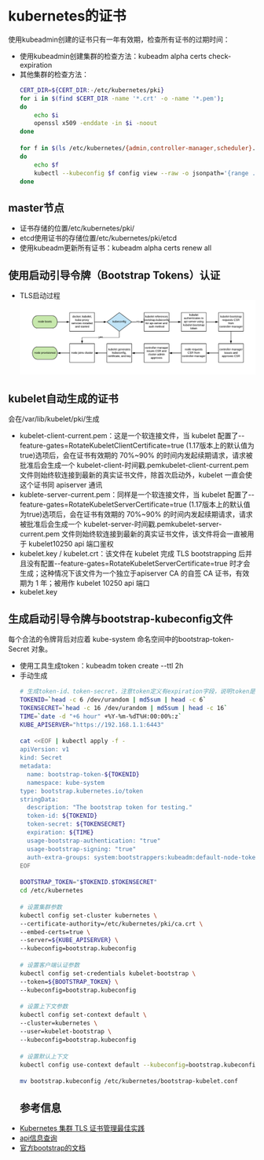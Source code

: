 # kubernetes的证书
使用kubeadmin创建的证书只有一年有效期，检查所有证书的过期时间： 
* 使用kubeadmin创建集群的检查方法：kubeadm alpha certs check-expiration
* 其他集群的检查方法：
  ```bash
  CERT_DIR=${CERT_DIR:-/etc/kubernetes/pki}
  for i in $(find $CERT_DIR -name '*.crt' -o -name '*.pem');
  do
      echo $i
      openssl x509 -enddate -in $i -noout
  done

  for f in $(ls /etc/kubernetes/{admin,controller-manager,scheduler}.conf);
  do
      echo $f
      kubectl --kubeconfig $f config view --raw -o jsonpath='{range .users[*]}{.user.client-certificate-data}{end}' | base64 -d | openssl x509 -enddate -noout
  done
  ```
## master节点
* 证书存储的位置/etc/kubernetes/pki/
* etcd使用证书的存储位置/etc/kubernetes/pki/etcd
* 使用kubeadm更新所有证书：kubeadm alpha certs renew all

## 使用启动引导令牌（Bootstrap Tokens）认证
* TLS启动过程
  ![](img/bootstrap-process.png)
## kubelet自动生成的证书
会在/var/lib/kubelet/pki/生成
  * kubelet-client-current.pem：这是一个软连接文件，当 kubelet 配置了--feature-gates=RotateKubeletClientCertificate=true (1.17版本上的默认值为true)选项后，会在证书有效期的 70%~90% 的时间内发起续期请求，请求被批准后会生成一个 kubelet-client-时间戳.pemkubelet-client-current.pem 文件则始终软连接到最新的真实证书文件，除首次启动外，kubelet 一直会使这个证书同 apiserver 通讯
  * kublete-server-current.pem：同样是一个软连接文件，当 kubelet 配置了--feature-gates=RotateKubeletServerCertificate=true (1.17版本上的默认值为true)选项后，会在证书有效期的 70%~90% 的时间内发起续期请求，请求被批准后会生成一个 kubelet-server-时间戳.pemkubelet-server-current.pem 文件则始终软连接到最新的真实证书文件，该文件将会一直被用于 kubelet10250 api 端口鉴权
  * kubelet.key / kubelet.crt：该文件在 kubelet 完成 TLS bootstrapping 后并且没有配置--feature-gates=RotateKubeletServerCertificate=true 时才会生成；这种情况下该文件为一个独立于apiserver CA 的自签 CA 证书，有效期为 1 年；被用作 kubelet 10250 api 端口
  * kubelet.key
## 生成启动引导令牌与bootstrap-kubeconfig文件
每个合法的令牌背后对应着 kube-system 命名空间中的bootstrap-token-<token-id> Secret 对象。
* 使用工具生成token：kubeadm token create --ttl 2h
* 手动生成
  ```bash
  # 生成token-id、token-secret，注意token定义有expiration字段，说明token是有有效时间
  TOKENID=`head -c 6 /dev/urandom | md5sum | head -c 6`
  TOKENSECRET=`head -c 16 /dev/urandom | md5sum | head -c 16`
  TIME=`date -d "+6 hour" +%Y-%m-%dT%H:00:00%:z`
  KUBE_APISERVER="https://192.168.1.1:6443"
  
  cat <<EOF | kubectl apply -f -
  apiVersion: v1
  kind: Secret
  metadata:
    name: bootstrap-token-${TOKENID}
    namespace: kube-system
  type: bootstrap.kubernetes.io/token
  stringData:
    description: "The bootstrap token for testing."
    token-id: ${TOKENID}
    token-secret: ${TOKENSECRET}
    expiration: ${TIME}
    usage-bootstrap-authentication: "true"
    usage-bootstrap-signing: "true"
    auth-extra-groups: system:bootstrappers:kubeadm:default-node-token
  EOF

  BOOTSTRAP_TOKEN="$TOKENID.$TOKENSECRET"
  cd /etc/kubernetes
  
  # 设置集群参数
  kubectl config set-cluster kubernetes \
  --certificate-authority=/etc/kubernetes/pki/ca.crt \
  --embed-certs=true \
  --server=${KUBE_APISERVER} \
  --kubeconfig=bootstrap.kubeconfig
  
  # 设置客户端认证参数
  kubectl config set-credentials kubelet-bootstrap \
  --token=${BOOTSTRAP_TOKEN} \
  --kubeconfig=bootstrap.kubeconfig
  
  # 设置上下文参数
  kubectl config set-context default \
  --cluster=kubernetes \
  --user=kubelet-bootstrap \
  --kubeconfig=bootstrap.kubeconfig
  
  # 设置默认上下文
  kubectl config use-context default --kubeconfig=bootstrap.kubeconfig
  
  mv bootstrap.kubeconfig /etc/kubernetes/bootstrap-kubelet.conf
  ```
  ## 参考信息
* [Kubernetes 集群 TLS 证书管理最佳实践](https://zhuanlan.zhihu.com/p/133828552)
* [api信息查询](https://kubernetes.io/docs/reference/kubernetes-api/api-index/)
* [官方bootstrap的文档](https://kubernetes.io/zh/docs/reference/access-authn-authz/bootstrap-tokens/)